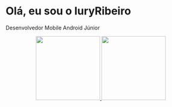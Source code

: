 # Olá, eu sou o IuryRibeiro
Desenvolvedor Mobile Android Júnior
<div align="center">
  <a href="https://github.com/IuryRibeiro1">
  <img height="170em" src="https://github-readme-stats.vercel.app/api?username=IuryRibeiro1&show_icons=true&theme=dracula&include_all_commits=true&count_private=true"/>
  <img height="170em" src="https://github-readme-stats.vercel.app/api/top-langs/?username=IuryRibeiro1&layout=compact&langs_count=7&theme=dracula"/>
</div>
